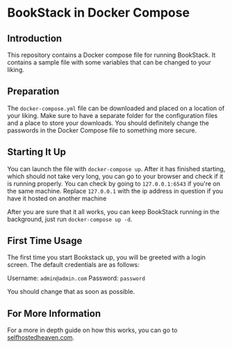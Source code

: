 # BookStack in Docker Compose
## Introduction
This repository contains a Docker compose file for running BookStack. It contains a sample file with some variables that can be changed to your liking.


## Preparation
The `docker-compose.yml` file can be downloaded and placed on a location of your liking. Make sure to have a separate folder for the configuration files and a place to store your downloads. You should definitely change the passwords in the Docker Compose file to something more secure. 

## Starting It Up
You can launch the file with `docker-compose up`. After it has finished starting, which should not take very long, you can go to your browser and check if it is running properly.
You can check by going to `127.0.0.1:6543` if you're on the same machine. Replace `127.0.0.1` with the ip address in question if you have it hosted on another machine

After you are sure that it all works, you can keep BookStack running in the background, just run `docker-compose up -d`.

## First Time Usage
The first time you start Bookstack up, you will be greeted with a login screen. The default credentials are as follows:

Username: `admin@admin.com`
Password: `password`

You should change that as soon as possible.

## For More Information
For a more in depth guide on how this works, you can go to [selfhostedheaven.com](https://selfhostedheaven.com/posts/20220130-personal-wiki-bookstack/).
